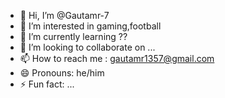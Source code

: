 - 👋 Hi, I’m @Gautamr-7
- 👀 I’m interested in gaming,football
- 🌱 I’m currently learning ??
- 💞️ I’m looking to collaborate on ...
- 📫 How to reach me : gautamr1357@gmail.com
- 😄 Pronouns: he/him
- ⚡ Fun fact: ...

<!---
Gautamr-7/Gautamr-7 is a ✨ special ✨ repository because its `README.md` (this file) appears on your GitHub profile.
You can click the Preview link to take a look at your changes.
--->
